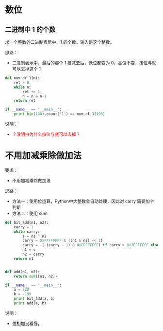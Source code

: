# 数位

## 二进制中 1 的个数

求一个整数的二进制表示中，1 的个数。输入是这个整数。

思路：

- 二进制表示中，最后的那个 1 被减去后，低位都变为 0，高位不变，按位与就可以去掉这个 1


```python
def num_of_1(n):
    ret = 0
    while n:
        ret += 1
        n = n & n-1
    return ret

if __name__ == '__main__':
    print bin(100).count('1') == num_of_1(100)

```

说明：

- <span style="color:red;">？没明白为什么按位与就可以去掉？</span>


# 不用加减乘除做加法

要求：

- 不用加减乘除做加法


思路：

- 方法一：使用位运算，Python中大整数会自动处理，因此对 carry 需要加个判断
- 方法二：使用 sum

```python
def bit_add(n1, n2):
    carry = 1
    while carry:
        s = n1 ^ n2
        carry = 0xFFFFFFFF & ((n1 & n2) << 1)
        carry = -(~(carry - 1) & 0xFFFFFFFF) if carry > 0x7FFFFFFF else carry
        n1 = s
        n2 = carry
    return n1


def add(n1, n2):
    return sum([n1, n2])

if __name__ == '__main__':
    a = 222
    b = -199
    print bit_add(a, b)
    print add(a, b)
```

说明：

- 位相加没看懂。